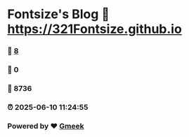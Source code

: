 # Fontsize's Blog :link: https://321Fontsize.github.io 
### :page_facing_up: [8](https://321Fontsize.github.io/tag.html) 
### :speech_balloon: 0 
### :hibiscus: 8736 
### :alarm_clock: 2025-06-10 11:24:55 
### Powered by :heart: [Gmeek](https://github.com/Meekdai/Gmeek)
